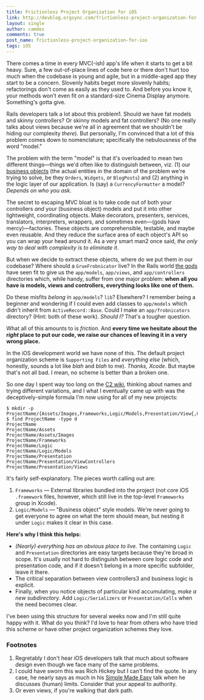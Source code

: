 ```yaml
---
title: Frictionless Project Organization for iOS
link: http://devblog.orgsync.com/frictionless-project-organization-for-ios/
layout: single
author: camdez
comments: true
post_name: frictionless-project-organization-for-ios
tags: iOS
---
```


There comes a time in every MVC(-ish) app's life when it starts to get a bit heavy. Sure, a few out-of-place lines of code here or there don't hurt too much when the codebase is young and agile, but in a middle-aged app they start to be a concern. Slovenly habits beget more slovenly habits; refactorings don't come as easily as they used to. And before you know it, your methods won't even fit on a standard-size Cinema Display anymore. Something's gotta give.

Rails developers talk a lot about this problem1. Should we have fat models and skinny controllers? Or skinny models and fat controllers? (No one really talks about views because we're all in agreement that we shouldn't be hiding our complexity _there_). But personally, I'm convinced that a lot of this problem comes down to nomenclature; specifically the nebulousness of the word "model."

The problem with the term "model" is that it's overloaded to mean two different things—things we'd often like to distinguish between, viz. (1) our [business objects](http://en.wikipedia.org/wiki/Business_object) (the actual entities in the domain of the problem we're trying to solve, be they `Orders`, `Widgets`, or `BlogPosts`) and (2) anything in the logic layer of our application. Is (say) a `CurrencyFormatter` a model? _Depends on who you ask._

The secret to escaping MVC bloat is to take code out of both your controllers _and_ your (business object) models and put it into other lightweight, coordinating objects. Make decorators, presenters, services, translators, interpreters, wrappers, and sometimes even—(gods have mercy)—factories. These objects are comprehensible, testable, and maybe even reusable. And they reduce the surface area of each object's API so you can wrap your head around it. As a very smart man2 once said, _the only way to deal with complexity is to eliminate it_.

But when we decide to extract these objects, where do we put them in our codebase? Where should a `GrueFrobnicator` live? In the Rails world [the gods](http://rubyonrails.org/core) have seen fit to give us the `app/models`, `app/views`, and `app/controllers` directories which, while handy, suffer from one major problem: **when all you have is models, views and controllers, everything looks like one of them.**

Do these misfits _belong_ in `app/models`? `lib`? Elsewhere? I remember being a beginner and wondering if I could even add classes to `app/models` which didn't inherit from `ActiveRecord::Base`. Could I make an `app/frobnicators` directory? (Hint: both of these work). _Should I?_ That's a tougher question.

What all of this amounts to is _friction_. And **every time we hesitate about the _right_ place to put our code, we raise our chances of leaving it in a very wrong place.**

In the iOS development world we have none of this. The default project organization scheme is `Supporting Files` and _everything else_ (which, honestly, sounds a lot like _blah_ and _blah_ to me). _Thanks, Xcode_. But maybe that's not all bad. I mean, no scheme is better than a broken one.

So one day I spent way too long on the [C2 wiki](http://c2.com/cgi/wiki), thinking about names and trying different variations, and I what I eventually came up with was the deceptively-simple formula I'm now using for all of my new projects:


    $ mkdir -p ProjectName/{Assets/Images,Frameworks,Logic/Models,Presentation/View{,Controller}s}
    $ find ProjectName -type d
    ProjectName
    ProjectName/Assets
    ProjectName/Assets/Images
    ProjectName/Frameworks
    ProjectName/Logic
    ProjectName/Logic/Models
    ProjectName/Presentation
    ProjectName/Presentation/ViewControllers
    ProjectName/Presentation/Views


It's fairly self-explanatory. The pieces worth calling out are:

  1. `Frameworks` — External libraries bundled into the project (not core iOS `.framework` files, however, which still live in the top-level `Frameworks` group in Xcode).
  2. `Logic/Models` — "Business object" style models. We're never going to get everyone to agree on what the term should mean, but nesting it under `Logic` makes it clear in this case.

**Here's why I think this helps:**

  * _(Nearly) everything has an obvious place to live._ The containing `Logic` and `Presentation` directories are easy targets because they're broad in scope. It's usually not hard to distinguish between core logic code and presentation code, and if it doesn't belong in a more specific subfolder, leave it there.
  * The critical separation between view controllers3 and business logic is explicit.
  * Finally, when you notice objects of particular kind accumulating, _make a new subdirectory_. Add `Logic/Serializers` or `Presentation/Cells` when the need becomes clear.

I've been using this structure for several weeks now and I'm still quite happy with it. What do you think? I'd love to hear from others who have tried this scheme or have other project organization schemes they love.

### Footnotes

  1. Regretably I don't hear iOS developers talk that much about software design even though we face many of the same problems.
  2. I could have sworn this was Rich Hickey but I can't find the quote. In any case, he nearly says as much in his [Simple Made Easy](http://www.infoq.com/presentations/Simple-Made-Easy) talk when he discusses (human) limits. Consider that your appeal to authority.
  3. Or even views, if you're walking that dark path.
